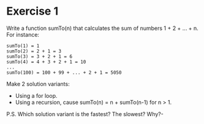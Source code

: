 # Exercise 1

Write a function sumTo(n) that calculates the sum of numbers 1 + 2 + ... + n. For instance:

```
sumTo(1) = 1
sumTo(2) = 2 + 1 = 3
sumTo(3) = 3 + 2 + 1 = 6
sumTo(4) = 4 + 3 + 2 + 1 = 10
...
sumTo(100) = 100 + 99 + ... + 2 + 1 = 5050
```
Make 2 solution variants:

- Using a for loop.
- Using a recursion, cause sumTo(n) = n + sumTo(n-1) for n > 1.

P.S. Which solution variant is the fastest? The slowest? Why?- 